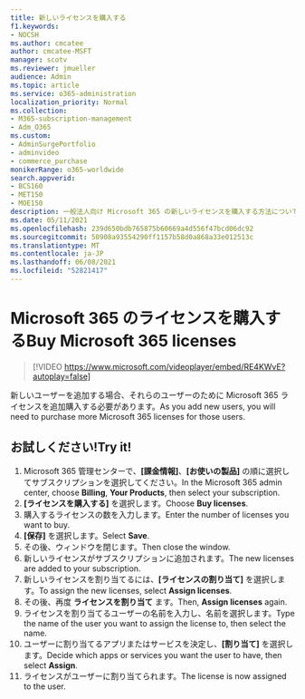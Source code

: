 ```yaml
---
title: 新しいライセンスを購入する
f1.keywords:
- NOCSH
ms.author: cmcatee
author: cmcatee-MSFT
manager: scotv
ms.reviewer: jmueller
audience: Admin
ms.topic: article
ms.service: o365-administration
localization_priority: Normal
ms.collection:
- M365-subscription-management
- Adm_O365
ms.custom:
- AdminSurgePortfolio
- adminvideo
- commerce_purchase
monikerRange: o365-worldwide
search.appverid:
- BCS160
- MET150
- MOE150
description: 一般法人向け Microsoft 365 の新しいライセンスを購入する方法について説明します。
ms.date: 05/11/2021
ms.openlocfilehash: 239d650bdb765875b60669a4d556f47bcd06dc92
ms.sourcegitcommit: 50908a93554290ff1157b58d0a868a33e012513c
ms.translationtype: MT
ms.contentlocale: ja-JP
ms.lasthandoff: 06/08/2021
ms.locfileid: "52821417"
---
```

# <a name="buy-microsoft-365-licenses"></a><span data-ttu-id="7de19-103">Microsoft 365 のライセンスを購入する</span><span class="sxs-lookup"><span data-stu-id="7de19-103">Buy Microsoft 365 licenses</span></span>

> [!VIDEO https://www.microsoft.com/videoplayer/embed/RE4KWvE?autoplay=false]

<span data-ttu-id="7de19-104">新しいユーザーを追加する場合、それらのユーザーのために Microsoft 365 ライセンスを追加購入する必要があります。</span><span class="sxs-lookup"><span data-stu-id="7de19-104">As you add new users, you will need to purchase more Microsoft 365 licenses for those users.</span></span>

## <a name="try-it"></a><span data-ttu-id="7de19-105">お試しください!</span><span class="sxs-lookup"><span data-stu-id="7de19-105">Try it!</span></span>

1. <span data-ttu-id="7de19-106">Microsoft 365 管理センターで、**[課金情報]**、**[お使いの製品]** の順に選択してサブスクリプションを選択してください。</span><span class="sxs-lookup"><span data-stu-id="7de19-106">In the Microsoft 365 admin center, choose **Billing**, **Your Products**, then select your subscription.</span></span>
1. <span data-ttu-id="7de19-107">**[ライセンスを購入する]** を選択します。</span><span class="sxs-lookup"><span data-stu-id="7de19-107">Choose **Buy licenses**.</span></span>
1. <span data-ttu-id="7de19-108">購入するライセンスの数を入力します。</span><span class="sxs-lookup"><span data-stu-id="7de19-108">Enter the number of licenses you want to buy.</span></span>
1. <span data-ttu-id="7de19-109">**[保存]** を選択します。</span><span class="sxs-lookup"><span data-stu-id="7de19-109">Select **Save**.</span></span>
1. <span data-ttu-id="7de19-110">その後、ウィンドウを閉じます。</span><span class="sxs-lookup"><span data-stu-id="7de19-110">Then close the window.</span></span>
1. <span data-ttu-id="7de19-111">新しいライセンスがサブスクリプションに追加されます。</span><span class="sxs-lookup"><span data-stu-id="7de19-111">The new licenses are added to your subscription.</span></span>
1. <span data-ttu-id="7de19-112">新しいライセンスを割り当てるには、**[ライセンスの割り当て]** を選択します。</span><span class="sxs-lookup"><span data-stu-id="7de19-112">To assign the new licenses, select **Assign licenses**.</span></span>
1. <span data-ttu-id="7de19-113">その後、再度 **ライセンスを割り当て** ます。</span><span class="sxs-lookup"><span data-stu-id="7de19-113">Then, **Assign licenses** again.</span></span>
1. <span data-ttu-id="7de19-114">ライセンスを割り当てるユーザーの名前を入力し、名前を選択します。</span><span class="sxs-lookup"><span data-stu-id="7de19-114">Type the name of the user you want to assign the license to, then select the name.</span></span>
1. <span data-ttu-id="7de19-115">ユーザーに割り当てるアプリまたはサービスを決定し、**[割り当て]** を選択します。</span><span class="sxs-lookup"><span data-stu-id="7de19-115">Decide which apps or services you want the user to have, then select **Assign**.</span></span>
1. <span data-ttu-id="7de19-116">ライセンスがユーザーに割り当てられます。</span><span class="sxs-lookup"><span data-stu-id="7de19-116">The license is now assigned to the user.</span></span>